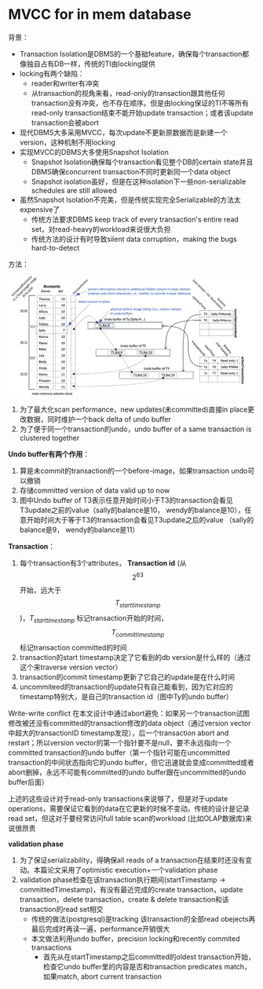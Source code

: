 # MVCC for in mem database

背景：

- Transaction Isolation是DBMS的一个基础feature，确保每个transaction都像独自占有DB一样，传统的TI由locking提供
- locking有两个缺陷：
  - reader和writer有冲突
  - 从transaction的视角来看，read-only的transaction跟其他任何transaction没有冲突，也不存在顺序。但是由locking保证的TI不等所有read-only transaction结束不能开始update transaction；或者该update transaction会被abort
- 现代DBMS大多采用MVCC，每次update不更新原数据而是新建一个version，这种机制不用locking
- 实现MVCC的DBMS大多使用Snapshot Isolation
  - Snapshot Isolation确保每个transaction看见整个DB的certain state并且DBMS确保concurrent transaction不同时更新同一个data object
  - Snapshot isolation虽好，但是在这种isolation下一些non-serializable schedules are still allowed
- 虽然Snapshot Isolation不完美，但是传统实现完全Serializable的方法太expensive了
  - 传统方法要求DBMS keep track of every transaction's entire read set，对read-heavy的workload来说很大负担
  - 传统方法的设计有时导致silent data corruption，making the bugs hard-to-detect

方法：

![image-20231104152638303](./img/mvcc.png)

1. 为了最大化scan performance，new updates(未committed)直接in place更改数据，同时维护一个back delta of undo buffer
2. 为了便于同一个transaction的undo，undo buffer of a same transaction is clustered together

**Undo buffer有两个作用**：

1. 算是未commit的transaction的一个before-image，如果transaction undo可以撤销
2. 存储committed version of data valid up to now
3. 图中Undo buffer of T3表示任意开始时间小于T3的transaction会看见T3update之前的value（sally的balance是10， wendy的balance是10），任意开始时间大于等于T3的transaction会看见T3update之后的value （sally的balance是9， wendy的balance是11）

**Transaction**：

1. 每个transaction有3个attributes， **Transaction id** (从$$2^{63}$$开始，远大于$$T_{starttimestamp}$$)，$T_{starttimestamp}$ 标记transaction开始的时间，$$T_{committimestamp}$$标记transaction committed的时间
2. transaction的start timestamp决定了它看到的db version是什么样的（通过这个来traverse version vector）
3. transaction的commit timestamp更新了它自己的update是在什么时间
4. uncommiteed的transaction的update只有自己能看到，因为它对应的timestamp特别大，是自己的transaction id（图中Ty的undo buffer）



Write-write conflict 在本文设计中通过abort避免：如果另一个transaction试图修改被还没有committed的transaction修改的data object（通过version vector中超大的transactionID timestamp发现），后一个transaction abort and restart；所以version vector的第一个指针要不是null，要不永远指向一个committed transaction的undo buffer（第一个指针可能在uncommitted transaction的中间状态指向它的undo buffer，但它迅速就会变成committed或者abort删掉，永远不可能有committed的undo buffer跟在uncommitted的undo buffer后面）



上述的这些设计对于read-only transactions来说够了，但是对于update operations，需要保证它看到的data在它更新的时候不变动。传统的设计是记录read set，但这对于要经常访问full table scan的workload (比如OLAP数据库)来说很昂贵



**validation phase**

1. 为了保证serializability，得确保all reads of a transaction在结束时还没有变动。本篇论文采用了optimistic execution+一个validation phase
2. validation phase检查在该transaction执行期间(startTimestamp -> committedTimestamp)，有没有最近完成的create transaction，update transaction，delete transaction，create & delete transaction和该transaction的read set相交
   - 传统的做法(postgresql)是tracking 该transaction的全部read obejects再最后完成时再读一遍，performance开销很大
   - 本文做法利用undo buffer，precision locking和recently commited transactions
     - 首先从在startTimestamp之后committed的oldest transaction开始，检查它undo buffer里的内容是否和transaction predicates match，如果match, abort current transaction





